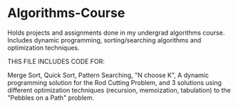 # Algorithms-Course
Holds projects and assignments done in my undergrad algorithms course. Includes dynamic programming, sorting/searching algorithms and optimization techniques.

THIS FILE INCLUDES CODE FOR:

Merge Sort,
Quick Sort,
Pattern Searching,
"N choose K",
A dynamic programming solution for the Rod Cutting Problem,
and 3 solutions using different optimization techniques (recursion, memoization, tabulation) to the "Pebbles on a Path" problem.
